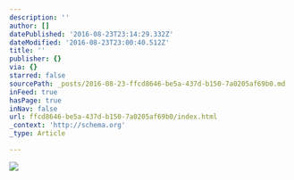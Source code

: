 ```yaml
---
description: ''
author: []
datePublished: '2016-08-23T23:14:29.332Z'
dateModified: '2016-08-23T23:00:40.512Z'
title: ''
publisher: {}
via: {}
starred: false
sourcePath: _posts/2016-08-23-ffcd8646-be5a-437d-b150-7a0205af69b0.md
inFeed: true
hasPage: true
inNav: false
url: ffcd8646-be5a-437d-b150-7a0205af69b0/index.html
_context: 'http://schema.org'
_type: Article

---
```

![](https://the-grid-user-content.s3-us-west-2.amazonaws.com/075f644a-d22b-4135-882c-08d0a85d7a90.jpg)
